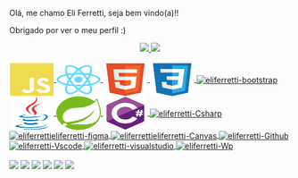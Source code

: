 <p>Olá, me chamo Eli Ferretti,  seja bem vindo(a)!!</p> 
<p>Obrigado por ver o meu perfil :)</p>

<div align="center">
  <a href="https://github.com/eliferretti">
  <img height="180em" src="https://github-readme-stats.vercel.app/api?username=eliferretti&show_icons=true&theme=cobalt&include_all_commits=true&count_private=true"/>
  <img height="180em" src="https://github-readme-stats.vercel.app/api/top-langs/?username=eliferretti&layout=compact&langs_count=7&theme=cobalt"/>
</div>
 
<div style="display: inline_block"><br>
  <img align="center" alt="eliferretti-Js" height="60" width="80" src="https://raw.githubusercontent.com/devicons/devicon/master/icons/javascript/javascript-plain.svg">
  <img align="center" alt="eliferretti-React" height="60" width="80" src="https://raw.githubusercontent.com/devicons/devicon/master/icons/react/react-original.svg">
  <img align="center" alt="eliferretti-HTML" height="60" width="80" src="https://raw.githubusercontent.com/devicons/devicon/master/icons/html5/html5-original.svg">
  <img align="center" alt="eliferretti-CSS" height="60" width="80" src="https://raw.githubusercontent.com/devicons/devicon/master/icons/css3/css3-original.svg">
  <img align="center" alt="eliferretti-bootstrap" height="60" width="80" src="https://icongr.am/devicon/bootstrap-plain-wordmark.svg" />
  <img align="center" alt="eliferretti-Python" height="60" width="80" src="https://raw.githubusercontent.com/devicons/devicon/master/icons/java/java-original.svg">
  <img align="center" alt="eliferretti-Python" height="60" width="80" src="https://raw.githubusercontent.com/devicons/devicon/master/icons/spring/spring-original.svg">
  <img align="center" alt="eliferretti-Csharp" height="60" width="80" src="https://raw.githubusercontent.com/devicons/devicon/master/icons/csharp/csharp-original.svg">
  <img align="center" alt="eliferretti-Csharp" height="60" width="80" src="https://icongr.am/devicon/dot-net-original-wordmark.svg">
  <img align="center" alt="eliferrettieliferretti-figma" height="80" width="40" src="https://cdn.jsdelivr.net/gh/devicons/devicon/icons/figma/figma-original.svg" />
  <img align="center" alt="eliferrettieliferretti-Canvas" height="80" width="40" src="https://cdn.jsdelivr.net/gh/devicons/devicon/icons/canva/canva-original.svg" />
  <img align="center" alt="eliferretti-Github" height="60" width="80" src="https://cdn.jsdelivr.net/gh/devicons/devicon/icons/github/github-original.svg" />
  <img align="center" alt="eliferretti-Vscode" height="60" width="80" src="https://cdn.jsdelivr.net/gh/devicons/devicon/icons/vscode/vscode-original.svg" />
  <img align="center" alt="eliferretti-visualstudio" height="60" width="80" src="https://icongr.am/devicon/visualstudio-plain.svg?size=128&color=currentColor" />
  <img align="center" alt="eliferretti-Wp" height="60" width="80" src="https://cdn.jsdelivr.net/gh/devicons/devicon/icons/mysql/mysql-original.svg" />
  </div>
  
<br />

<div> 
  <a href="https://www.youtube.com/channel/#" target="_blank"><img src="https://img.shields.io/badge/YouTube-FF0000?style=for-the-badge&logo=youtube&logoColor=white" target="_blank"></a>
  <a href="https://instagram.com/#" target="_blank"><img src="https://img.shields.io/badge/-Instagram-%23E4405F?style=for-the-badge&logo=instagram&logoColor=white" target="_blank"></a>
  <a href="https://www.twitch.tv/eliferretti" target="_blank"><img src="https://img.shields.io/badge/Twitch-9146FF?style=for-the-badge&logo=twitch&logoColor=white" target="_blank"></a>
  <a href="https://discord.gg/#" target="_blank"><img src="https://img.shields.io/badge/Discord-7289DA?style=for-the-badge&logo=discord&logoColor=white" target="_blank"></a> 
  <a href = "mailto:eliferretti14@gmail.com"><img src="https://img.shields.io/badge/-Gmail-%23333?style=for-the-badge&logo=gmail&logoColor=white" target="_blank"></a>
  <a href="https://www.linkedin.com/in/eli-ferretti-245322218/" target="_blank"><img src="https://img.shields.io/badge/-LinkedIn-%230077B5?style=for-the-badge&logo=linkedin&logoColor=white" target="_blank"></a>  
</div>
